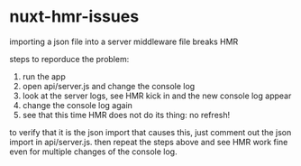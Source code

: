 # nuxt-hmr-issues
importing a json file into a server middleware file breaks HMR

steps to reporduce the problem: 
1. run the app
2. open api/server.js and change the console log
3. look at the server logs, see HMR kick in and the new console log appear
4. change the console log again
5. see that this time HMR does not do its thing: no refresh!

to verify that it is the json import that causes this, just comment out the json import in api/server.js. 
then repeat the steps above and see HMR work fine even for multiple changes of the console log. 
